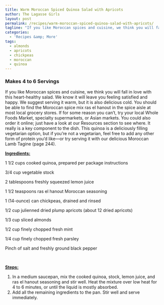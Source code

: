 ```yaml
---
title: Warm Moroccan Spiced Quinoa Salad with Apricots
author: The Lagasse Girls
layout: post
permalink: /recipes/warm-moroccan-spiced-quinoa-salad-with-apricots/
tagline: "If you like Moroccan spices and cuisine, we think you will fall in love with this heart-healthy salad. "
categories:
  - 'Recipes &amp; More'
tags:
  - almonds
  - apricots
  - chickpeas
  - moroccan
  - quinoa
---
```

### Makes 4 to 6 Servings

If you like Moroccan spices and cuisine, we think you will fall in love with this heart-healthy salad. We know it will leave you feeling satisfied and happy. We suggest serving it warm, but it is also delicious cold. You should be able to find the Moroccan spice mix ras el hanout in the spice aisle at most local grocery stores. If for some reason you can’t, try your local Whole Foods Market, specialty supermarkets, or Asian markets. You could also order it online; just have a look at our Resources section to see where. It really is a key component to the dish. This quinoa is a deliciously filling vegetarian option, but if you’re not a vegetarian, feel free to add any other form of protein you’d like—or try serving it with our delicious Moroccan Lamb Tagine (page 244).

<span style="text-decoration: underline;"><strong>Ingredients:</strong></span>

1 1/2 cups cooked quinoa, prepared per package instructions

3/4 cup vegetable stock

2 tablespoons freshly squeezed lemon juice

1 1/2 teaspoons ras el hanout Moroccan seasoning

1 (14-ounce) can chickpeas, drained and rinsed

1/2 cup julienned dried plump apricots (about 12 dried apricots)

1/3 cup sliced almonds

1/2 cup finely chopped fresh mint

1/4 cup finely chopped fresh parsley

Pinch of salt and freshly ground black pepper

&nbsp;

**<span style="text-decoration: underline;">Steps:</span>**

  1. In a medium saucepan, mix the cooked quinoa, stock, lemon juice, and ras el hanout seasoning and stir well. Heat the mixture over low heat for 4 to 6 minutes, or until the liquid is mostly absorbed.
  2. Add all the remaining ingredients to the pan. Stir well and serve immediately.

&nbsp;